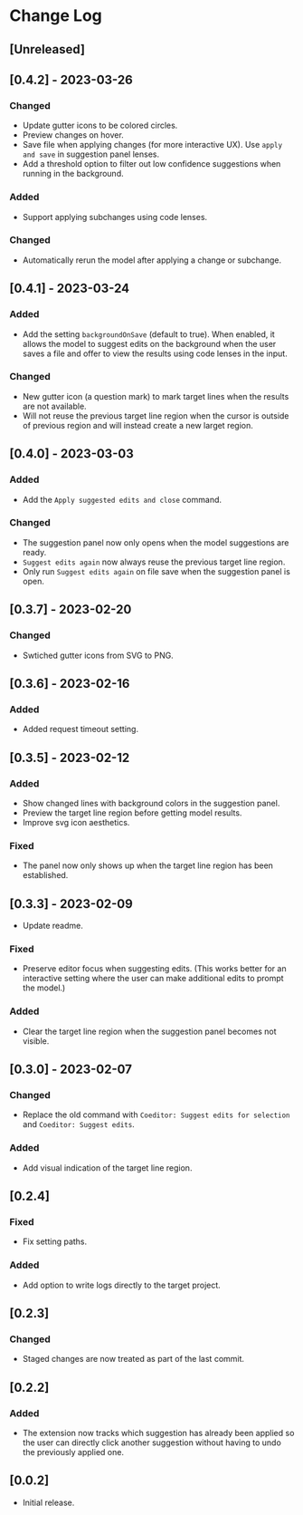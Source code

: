 # Change Log


## [Unreleased]

## [0.4.2] - 2023-03-26
### Changed
- Update gutter icons to be colored circles.
- Preview changes on hover.
- Save file when applying changes (for more interactive UX). Use `apply and save` in suggestion panel lenses.
- Add a threshold option to filter out low confidence suggestions when running in the background.
### Added
- Support applying subchanges using code lenses.
### Changed
- Automatically rerun the model after applying a change or subchange.

## [0.4.1] - 2023-03-24
### Added
- Add the setting `backgroundOnSave` (default to true). When enabled, it allows the 
model to suggest edits on the background when the user saves a file and offer to view 
the results using code lenses in the input.
### Changed
- New gutter icon (a question mark) to mark target lines when the results are not available.
- Will not reuse the previous target line region when the cursor is outside of previous region and will instead create a new larget region.

## [0.4.0] - 2023-03-03
### Added
- Add the `Apply suggested edits and close` command.
### Changed
- The suggestion panel now only opens when the model suggestions are ready.
- `Suggest edits again` now always reuse the previous target line region.
- Only run `Suggest edits again` on file save when the suggestion panel is open.

## [0.3.7] - 2023-02-20
### Changed
- Swtiched gutter icons from SVG to PNG.

## [0.3.6] - 2023-02-16
### Added
- Added request timeout setting.

## [0.3.5] - 2023-02-12
### Added
- Show changed lines with background colors in the suggestion panel.
- Preview the target line region before getting model results.
- Improve svg icon aesthetics.
### Fixed
- The panel now only shows up when the target line region has been established.

## [0.3.3] - 2023-02-09
- Update readme.
### Fixed
- Preserve editor focus when suggesting edits. (This works better for an interactive setting where the user can make additional edits to prompt the model.)
### Added
- Clear the target line region when the suggestion panel becomes not visible.

## [0.3.0] - 2023-02-07
### Changed
- Replace the old command with `Coeditor: Suggest edits for selection` and `Coeditor: Suggest edits`.
### Added
- Add visual indication of the target line region.

## [0.2.4]
### Fixed
- Fix setting paths. 
### Added 
- Add option to write logs directly to the target project.

## [0.2.3]
### Changed
- Staged changes are now treated as part of the last commit.

## [0.2.2]
### Added
- The extension now tracks which suggestion has already been applied so the user can directly click another suggestion without having to undo the previously applied one.

## [0.0.2]
- Initial release.